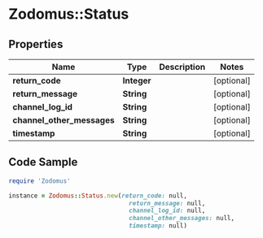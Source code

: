 # Zodomus::Status

## Properties

Name | Type | Description | Notes
------------ | ------------- | ------------- | -------------
**return_code** | **Integer** |  | [optional] 
**return_message** | **String** |  | [optional] 
**channel_log_id** | **String** |  | [optional] 
**channel_other_messages** | **String** |  | [optional] 
**timestamp** | **String** |  | [optional] 

## Code Sample

```ruby
require 'Zodomus'

instance = Zodomus::Status.new(return_code: null,
                                 return_message: null,
                                 channel_log_id: null,
                                 channel_other_messages: null,
                                 timestamp: null)
```



